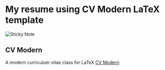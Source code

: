 # My resume using CV Modern LaTeX template

![Sticky Note](https://i.imgur.com/xNKM6lV.png)

## CV Modern
A modern curriculum vitae class for LaTeX
[CV Modern](https://github.com/xdanaux/moderncv)